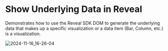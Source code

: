 # Show Underlying Data in Reveal
Demonstrates how to use the Reveal SDK DOM to generate the underlying data that makes up a specific visualization or a data item (Bar, Column, etc.) is a visualization.

![2024-11-16_16-26-04](https://github.com/user-attachments/assets/8b6533ba-43b4-40dc-b392-98f92f3ead35)
